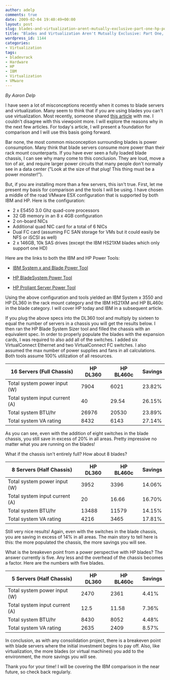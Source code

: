 ```yaml
---
author: adelp
comments: true
date: 2009-02-04 19:40:49+00:00
layout: post
slug: blades-and-virtualization-arent-mutually-exclusive-part-one-hp-power-sizing
title: "Blades and Virtualization Aren't Mutually Exclusive: Part One, HP Power Sizing"
wordpress_id: 1144
categories:
- Virtualization
tags:
- bladevrack
- Hardware
- HP
- IBM
- Virtualization
- VMware
---
```


_By Aaron Delp_

I have seen a lot of misconceptions recently when it comes to blade servers and virtualization. Many seem to think that if you are using blades you can't use virtualization. Most recently, someone shared [this article](http://get-admin.com/blog/?p=392) with me. I couldn't disagree with this viewpoint more. I will explore the reasons why in the next few articles. For today's article, I will present a foundation for comparison and I will use this basis going forward.

Bar none, the most common misconception surrounding blades is power consumption. Many think that blade servers consume more power than their rack mount counterparts. If you have ever seen a fully loaded blade chassis, I can see why many come to this conclusion. They are loud, move a ton of air, and require larger power circuits that many people don't normally see in a data center ("Look at the size of that plug! This thing must be a power monster!").

But, if you are installing more than a few servers, this isn't true. First, let me present my basis for comparison and the tools I will be using. I have chosen a middle of the road VMware ESX configuration that is supported by both IBM and HP. Here is the configuration:
	
* 2 x E5450 3.0 Ghz quad-core processors  
* 32 GB memory in an 8 x 4GB configuration  
* 2 on-board NICs  
* Additional quad NIC card for a total of 6 NICs  
* Dual FC card (assuming FC SAN storage for VMs but it could easily be NFS or iSCSI as well)  
* 2 x 146GB, 10k SAS drives (except the IBM HS21XM blades which only support one HD)

Here are the links to both the IBM and HP Power Tools:

* [IBM System x and Blade Power Tool](http://www-03.ibm.com/systems/bladecenter/resources/powerconfig/index.html)

* [HP BladeSystem Power Tool](http://h71019.www7.hp.com/ActiveAnswers/cache/347628-0-0-0-121.html)

* [HP Proliant Server Power Tool](http://h30099.www3.hp.com/configurator/powercalcs.asp)

Using the above configuration and tools yielded an IBM System x 3550 and HP DL360 in the rack mount category and the IBM HS21XM and HP BL460c in the blade category. I will cover HP today and IBM in a subsequent article.

If you plug the above specs into the DL360 tool and multiply by sixteen to equal the number of servers in a chassis you will get the results below. I then ran the HP Blade System Sizer tool and filled the chassis with an equivalent spec. In order to properly populate the blades with the expansion cards, I was required to also add all of the switches. I added six VirtualConnect Ethernet and two VirtualConnect FC switches. I also assumed the max number of power supplies and fans in all calculations. Both tools assume 100% utilization of all resources.

| 16 Servers (Full Chassis)     | HP DL360  | HP BL460c  | Savings |
|-------------------------------|-----------|------------|---------|
| Total system power input (W)  | 7904      | 6021       | 23.82%  |
| Total system input current (A)| 40        | 29.54      | 26.15%  |
| Total system BTU/hr           | 26976     | 20530      | 23.89%  |
| Total system VA rating        | 8432      | 6143       | 27.14%  |

As you can see, even with the addition of eight switches in the blade chassis, you still save in excess of 20% in all areas. Pretty impressive no matter what you are running on the blades!

What if the chassis isn't entirely full? How about 8 blades?

| 8 Servers (Half Chassis)      | HP DL360  | HP BL460c  | Savings |
|-------------------------------|-----------|------------|---------|
| Total system power input (W)  | 3952      | 3396       | 14.06%  |
| Total system input current (A)| 20        | 16.66      | 16.70%  |
| Total system BTU/hr           | 13488     | 11579      | 14.15%  |
| Total system VA rating        | 4216      | 3465       | 17.81%  |

Still very nice results! Again, even with the switches in the blade chassis, you are saving in excess of 14% in all areas. The main story to tell here is this: the more populated the chassis, the more savings you will see.

What is the breakeven point from a power perspective with HP blades? The answer currently is five. Any less and the overhead of the chassis becomes a factor. Here are the numbers with five blades.

| 5 Servers (Half Chassis)      | HP DL360  | HP BL460c  | Savings |
|-------------------------------|-----------|------------|---------|
| Total system power input (W)  | 2470      | 2361       | 4.41%   |
| Total system input current (A)| 12.5      | 11.58      | 7.36%   |
| Total system BTU/hr           | 8430      | 8052       | 4.48%   |
| Total system VA rating        | 2635      | 2409       | 8.57%   |

In conclusion, as with any consolidation project, there is a breakeven point with blade servers where the initial investment begins to pay off. Also, like virtualization, the more blades (or virtual machines) you add to the environment, the more savings you will see.

Thank you for your time! I will be covering the IBM comparison in the near future, so check back regularly.
